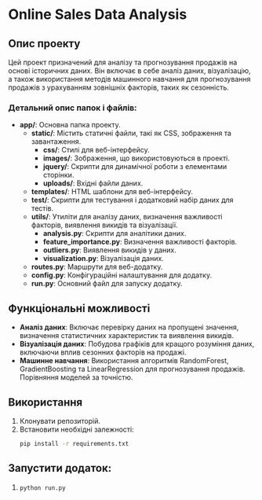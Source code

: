 # Online Sales Data Analysis

## Опис проекту

Цей проект призначений для аналізу та прогнозування продажів на основі історичних даних. Він включає в себе аналіз даних, візуалізацію, а також використання методів машинного навчання для прогнозування продажів з урахуванням зовнішніх факторів, таких як сезонність.

### Детальний опис папок і файлів:

- **app/**: Основна папка проекту.
  - **static/**: Містить статичні файли, такі як CSS, зображення та завантаження.
    - **css/**: Стилі для веб-інтерфейсу.
    - **images/**: Зображення, що використовуються в проекті.
    - **jquery/**: Скрипти для динамічної роботи з елементами сторінки.
    - **uploads/**: Вхідні файли даних.
  - **templates/**: HTML шаблони для веб-інтерфейсу.
  - **test/**: Скрипти для тестування і додатковий набір даних для тестів.
  - **utils/**: Утиліти для аналізу даних, визначення важливості факторів, виявлення викидів та візуалізації.
    - **analysis.py**: Скрипти для аналітики даних.
    - **feature_importance.py**: Визначення важливості факторів.
    - **outliers.py**: Виявлення викидів у даних.
    - **visualization.py**: Візуалізація даних.
  - **routes.py**: Маршрути для веб-додатку.
  - **config.py**: Конфігураційні налаштування для додатку.
  - **run.py**: Основний файл для запуску додатку.

## Функціональні можливості

- **Аналіз даних**: Включає перевірку даних на пропущені значення, визначення статистичних характеристик та виявлення викидів.
- **Візуалізація даних**: Побудова графіків для кращого розуміння даних, включаючи вплив сезонних факторів на продажі.
- **Машинне навчання**: Використання алгоритмів RandomForest, GradientBoosting та LinearRegression для прогнозування продажів. Порівняння моделей за точністю.

## Використання

1. Клонувати репозиторій.
2. Встановити необхідні залежності:
   ```sh
   pip install -r requirements.txt


## Запустити додаток:
1. ```sh
   python run.py
